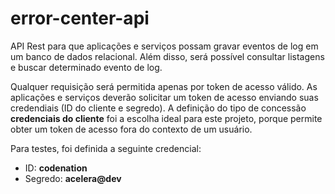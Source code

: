 # error-center-api
API Rest para que aplicações e serviços possam gravar eventos de log em um banco de dados relacional. Além disso, será possível consultar listagens e buscar determinado evento de log.

Qualquer requisição será permitida apenas por token de acesso válido. As aplicações e serviços deverão solicitar um token de acesso enviando suas credendiais (ID do cliente e segredo). A definição do tipo de concessão **credenciais do cliente** foi a escolha ideal para este projeto, porque permite obter um token de acesso fora do contexto de um usuário.

Para testes, foi definida a seguinte credencial:
  - ID: **codenation**
  - Segredo: **acelera@dev**
